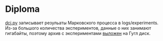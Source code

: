 # Diploma

[dcj.py](fragile_breakage_model/src/dcj.py) записывает резульаты Марковского процесса в logs/experiments.
Из-за большого количества экспериментов, данные о них занимают гигабайты, поэтому архив с экспериментами
[выложен](https://drive.google.com/drive/folders/1uALp2yIs_-3Dpz0_tv1styecyQEbf8A4?usp=sharing) на Гугл  диск.
